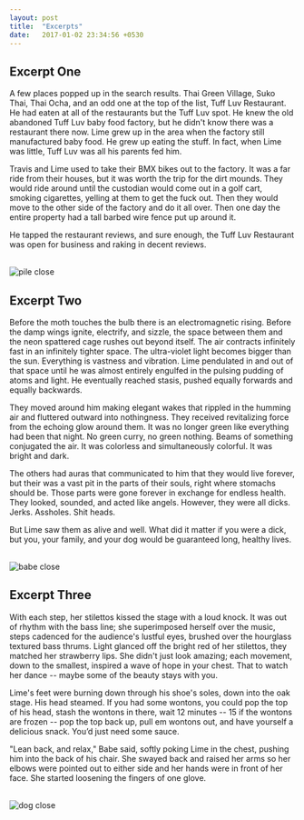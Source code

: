 ```yaml
---
layout: post
title:  "Excerpts"
date:   2017-01-02 23:34:56 +0530
---
```

<head>
<style>
@import url('https://fonts.googleapis.com/css?family=Creepster');
</style> 
</head>

<h2>Excerpt One</h2>
<p>A few places popped up in the search results. Thai Green Village, Suko Thai, Thai Ocha, and an odd one at the top of the list, Tuff Luv Restaurant. He had eaten at all of the restaurants but the Tuff Luv spot. He knew the old abandoned Tuff Luv baby food factory, but he didn't know there was a restaurant there now. 
Lime grew up in the area when the factory still manufactured baby food. He grew up eating the stuff. In fact, when Lime was little, Tuff Luv was all his parents fed him.</p>
<p>Travis and Lime used to take their BMX bikes out to the factory. It was a far ride from their houses, but it was worth the trip for the dirt mounds. They would ride around until the custodian would come out in a golf cart, smoking cigarettes, yelling at them to get the fuck out. Then they would move to the other side of the factory and do it all over. Then one day the entire property had a tall barbed wire fence  put up around it.</p>
<p>He tapped the restaurant reviews, and sure enough, the Tuff Luv Restaurant was open for business and raking in decent reviews.</p>
<br>

<img src="/tuffluvtheme/images/pile.png" alt="pile close">

<h2>Excerpt Two</h2>
<p>Before the moth touches the bulb there is an electromagnetic rising. Before the damp wings ignite, electrify, and sizzle, the space between them and the neon spattered cage rushes out beyond itself. The air contracts infinitely fast in an infinitely tighter space. The ultra-violet light becomes bigger than the sun. Everything is vastness and vibration. Lime pendulated in and out of that space until he was almost entirely engulfed in the pulsing pudding of atoms and light. He eventually reached stasis, pushed equally forwards and equally backwards.</p>
<p>They moved around him making elegant wakes that rippled in the humming air and fluttered outward into nothingness. They received revitalizing force from the echoing glow around them. It was no longer green like everything had been that night. No green curry, no green nothing. Beams of something conjugated the air. It was colorless and simultaneously colorful. It was bright and dark.</p>
<p>The others had auras that communicated to him that they would live forever, but their was a vast pit in the parts of their souls, right where stomachs should be. Those parts were gone forever in exchange for endless health. They looked, sounded, and acted like angels. However, they were all dicks. Jerks. Assholes. Shit heads.</p>
<p>But Lime saw them as alive and well. What did it matter if you were a dick, but you, your family, and your dog would be guaranteed long, healthy lives.</p>
<br>
<img src="/tuffluvtheme/images/table.png" alt="babe close">

<h2>Excerpt Three</h2>
<p>With each step, her stilettos kissed the stage with a loud knock. It was out of rhythm with the bass line; she superimposed herself over the music, steps cadenced for the audience's lustful eyes, brushed over the hourglass textured bass thrums. Light glanced off the bright red of her stilettos, they matched her strawberry lips. She didn't just look amazing; each movement, down to the smallest, inspired a wave of hope in your chest. That to watch her dance -- maybe some of the beauty stays with you.</p>
<p>Lime's feet were burning down through his shoe's soles, down into the oak stage. His head steamed. If you had some wontons, you could pop the top of his head, stash the wontons in there, wait 12 minutes -- 15 if the wontons are frozen -- pop the top back up, pull em wontons out, and have yourself a delicious snack. You’d just need some sauce.</p>
<p>"Lean back, and relax," Babe said, softly poking Lime in the chest, pushing him into the back of his chair. She swayed back and raised her arms so her elbows were pointed out to either side and her hands were in front of her face. She started loosening the fingers of one glove.</p>
<br>
<img src="/tuffluvtheme/images/dog.png" alt="dog close">

